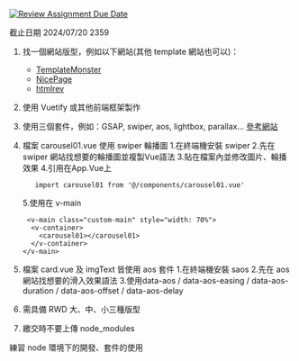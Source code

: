 [![Review Assignment Due Date](https://classroom.github.com/assets/deadline-readme-button-22041afd0340ce965d47ae6ef1cefeee28c7c493a6346c4f15d667ab976d596c.svg)](https://classroom.github.com/a/aMHx-K_k)


截止日期 2024/07/20 2359

1. 找一個網站版型，例如以下網站(其他 template 網站也可以)：
   - [TemplateMonster](https://www.templatemonster.com/)
   - [NicePage](https://nicepage.com/)
   - [htmlrev](https://htmlrev.com/)
2. 使用 Vuetify 或其他前端框架製作
3. 使用三個套件，例如：GSAP, swiper, aos, lightbox, parallax...
 [參考網站](https://jo-zu-works.site/)
  1. 檔案 carousel01.vue 使用 swiper 輪播圖
     1.在終端機安裝 swiper
     2.先在 swiper 網站找想要的輪播圖並複製Vue語法
     3.貼在檔案內並修改圖片、輪播效果
     4.引用在App.Vue上
       ```
          import carousel01 from '@/components/carousel01.vue'
       ```
     5.使用在 v-main 
      ```
       <v-main class="custom-main" style="width: 70%">
        <v-container>
          <carousel01></carousel01>
        </v-container>
      </v-main>
       ```

   2. 檔案 card.vue 及 imgText 皆使用 aos 套件
     1.在終端機安裝 saos
     2.先在 aos 網站找想要的滑入效果語法
     3.使用data-aos / data-aos-easing / data-aos-duration / data-aos-offset / data-aos-delay
          
  
4. 需具備 RWD 大、中、小三種版型
5. 繳交時不要上傳 node_modules

練習 node 環境下的開發、套件的使用
